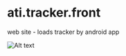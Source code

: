 # ati.tracker.front
web site - loads  tracker by android app


![Alt text](http://i.imgur.com/aDStwOp.png "Optional title")
